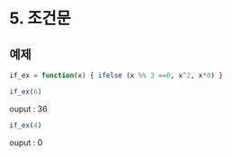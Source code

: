 # 5. 조건문
## 예제 
```R
if_ex = function(x) { ifelse (x %% 3 ==0, x^2, x*0) }

if_ex(6)
```
ouput : 36

```R
if_ex(4)
```
ouput : 0

